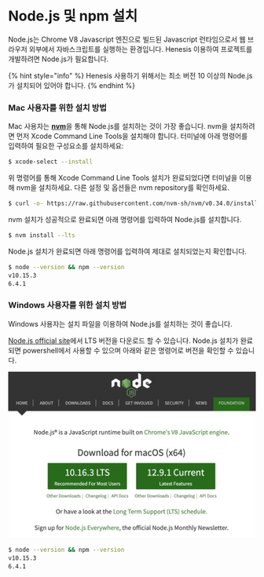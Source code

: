 # Node.js 및 npm 설치

Node.js는 Chrome V8 Javascript 엔진으로 빌드된 Javascript 런타임으로서 웹 브라우저 외부에서 자바스크립트를 실행하는 환경입니다. Henesis 이용하여 프로젝트를 개발하려면 Node.js가 필요합니다. 

{% hint style="info" %}
Henesis 사용하기 위해서는 최소 버전 10 이상의 Node.js가 설치되어 있어야 합니다.
{% endhint %}

### Mac 사용자를 위한 설치 방법

Mac 사용자는 [**nvm**](https://github.com/nvm-sh/nvm)을 통해 Node.js를 설치하는 것이 가장 좋습니다. nvm을 설치하려면 먼저 Xcode Command Line Tools을 설치해야 합니다. 터미널에 아래 명령어를 입력하여 필요한 구성요소를 설치하세요:

```bash
$ xcode-select --install
```

위 명령어를 통해 Xcode Command Line Tools 설치가 완료되었다면 터미널을 이용해 nvm을 설치하세요. 다른 설정 및 옵션들은 nvm repository를 확인하세요.

```bash
$ curl -o- https://raw.githubusercontent.com/nvm-sh/nvm/v0.34.0/install.sh | bash
```

nvm 설치가 성공적으로 완료되면 아래 명령어를 입력하여 Node.js를 설치합니다.

```bash
$ nvm install --lts
```

Node.js 설치가 완료되면 아래 명령어를 입력하여 제대로 설치되었는지 확인합니다.

```bash
$ node --version && npm --version
v10.15.3
6.4.1
```

### Windows 사용자를 위한 설치 방법

Windows 사용자는 설치 파일을 이용하여 Node.js를 설치하는 것이 좋습니다.

[Node.js official site](https://nodejs.org/en/)에서 LTS 버전을 다운로드 할 수 있습니다. Node.js 설치가 완료되면 powershell에서 사용할 수 있으며 아래와 같은 명령어로 버전을 확인할 수 있습니다.

![](../../.gitbook/assets/node_install.png)

```bash
$ node --version && npm --version
v10.15.3
6.4.1
```

